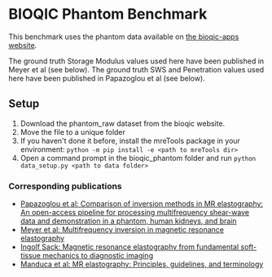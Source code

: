 # BIOQIC Phantom Benchmark

This benchmark uses the phantom data available on [the bioqic-apps website](https://bioqic-apps.charite.de/downloads).

The ground truth Storage Modulus values used here have been published in Meyer et al (see below).
The ground truth SWS and Penetration values used here have been published in Papazoglou et al (see below).

## Setup
1. Download the phantom_raw dataset from the bioqic website.
2. Move the file to a unique folder
3. If you haven't done it before, install the mreTools package in your environment: `python -m pip install -e <path to mreTools dir>`
3. Open a command prompt in the bioqic_phantom folder and run `python data_setup.py <path to data folder>`

### Corresponding publications
* [Papazoglou et al: Comparison of inversion methods in MR elastography: An
open-access pipeline for processing multifrequency
shear-wave data and demonstration in a phantom, human
kidneys, and brain](https://iopscience.iop.org/article/10.1088/0031-9155/57/8/2329#pmb418159eqn03)
* [Meyer et al: Multifrequency inversion in magnetic resonance elastography](https://onlinelibrary.wiley.com/doi/epdf/10.1002/mrm.29320)
* [Ingolf Sack: Magnetic resonance elastography 
from fundamental soft-tissue 
mechanics to diagnostic imaging](https://www.nature.com/articles/s42254-022-00543-2.epdf?sharing_token=Y2QaEjQYLuwRku3o2nZMINRgN0jAjWel9jnR3ZoTv0NVxsCMTUhkl-ROXMIy-bvMCRaVSuvNTuEAx18-L6OKQZeOSCttr0K4BAbbQ88FwlwJmP4PqAfxuA5OELYcAb013AXcbYPQMCxs3zm4Oe03QtgSLUVR-zm_ZI7F7GxUINs%3D)
* [Manduca et al: MR elastography: Principles, guidelines, and terminology](https://onlinelibrary.wiley.com/doi/pdfdirect/10.1002/mrm.28627)